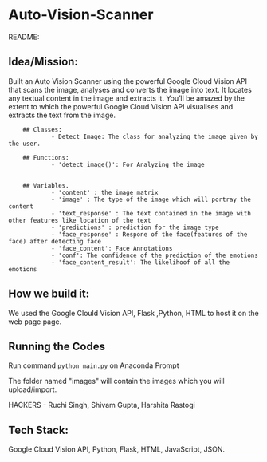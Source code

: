 # Auto-Vision-Scanner

README: 

## Idea/Mission:
Built an Auto Vision Scanner using the powerful Google Cloud Vision API that scans the image, analyses and converts the image into text. It locates any textual content in the image and extracts it. 
You’ll be amazed by the extent to which the powerful Google Cloud Vision API visualises and extracts the text from the image.

        ## Classes:
                - Detect_Image: The class for analyzing the image given by the user.

        ## Functions:
                - 'detect_image()': For Analyzing the image
                

        ## Variables.
                - 'content' : the image matrix
                - 'image' : The type of the image which will portray the content
                - 'text_response' : The text contained in the image with other features like location of the text
                - 'predictions' : prediction for the image type
                - 'face_response' : Respone of the face(features of the face) after detecting face
                - 'face_content': Face Annotations
                - 'conf': The confidence of the prediction of the emotions
                - 'face_content_result': The likelihoof of all the emotions

## How we build it:
We used the Google Clould Vision API,  Flask ,Python,  HTML to host it on the web page page.

## Running the Codes

Run command `python main.py` on Anaconda Prompt

The folder named "images" will contain the images which you will upload/import.

HACKERS - Ruchi Singh, Shivam Gupta, Harshita Rastogi

## Tech Stack:
Google Cloud Vision API,
Python,
Flask,
HTML,
JavaScript,
JSON.
 

